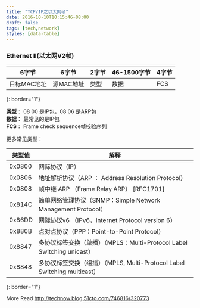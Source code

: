 ```yaml
---
title: "TCP/IP之以太网帧"
date: 2016-10-10T10:15:46+08:00
draft: false
tags: [tech,network]
styles: [data-table]
---
```


### Ethernet II(以太网V2帧)

<!--more-->


|6字节|6字节|2字节|46-1500字节|4字节|
|----|----|----|----|----|
|目标MAC地址|源MAC地址|类型|数据|FCS| 
{: border="1"}


**类型**：  08 00 是IP包，08 06 是ARP包  
**数据**：  最常见的是IP包  
**FCS**：   Frame check sequence帧校验序列  


更多常见类型：  


|类型值|解释|
|----|----|
|0x0800 | 网际协议（IP）|
|0x0806 | 地址解析协议（ARP ： Address Resolution Protocol）|
|0x0808 | 帧中继 ARP （Frame Relay ARP） [RFC1701]|
|0x814C | 简单网络管理协议（SNMP：Simple Network Management Protocol）|
|0x86DD | 网际协议v6 （IPv6，Internet Protocol version 6）|
|0x880B | 点对点协议（PPP：Point-to-Point Protocol）|
|0x8847 | 多协议标签交换（单播）（MPLS：Multi-Protocol Label Switching unicast）|
|0x8848 | 多协议标签交换（组播）（MPLS, Multi-Protocol Label Switching multicast）|
{: border="1"}


More Read  <http://technow.blog.51cto.com/746816/320773>

